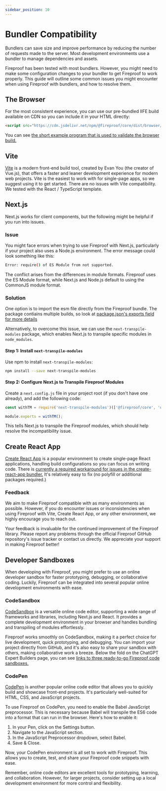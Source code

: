 ```yaml
---
sidebar_position: 10
---
```

# Bundler Compatibility

Bundlers can save size and improve performance by reducing the number of requests made to the server. Most development environments use a bundler to manage dependencies and assets.

Fireproof has been tested with most bundlers. However, you might need to make some configuration changes to your bundler to get Fireproof to work properly. This guide will outline some common issues you might encounter when using Fireproof with bundlers, and how to resolve them.

## The Browser

For the most consistent experience, you can use our pre-bundled IIFE build available on CDN so you can include it in your HTML directly:

```html
<script src="https://cdn.jsdelivr.net/npm/@fireproof/core/dist/browser/fireproof.iife.js"></script>
```

You can see [the short example program that is used to validate the browser build.](https://github.com/fireproof-storage/fireproof/blob/main/packages/fireproof/test/www/todo.html)


## Vite

[Vite](https://vitejs.dev/) is a modern front-end build tool, created by Evan You (the creator of Vue.js), that offers a faster and leaner development experience for modern web projects. Vite is the easiest to work with for single-page apps, so we suggest using it to get started. There are no issues with Vite compatibility. We tested with the React / TypeScript template.

## Next.js

Next.js works for client components, but the following might be helpful if you run into issues.

### Issue

You might face errors when trying to use Fireproof with Next.js, particularly if your project also uses a Node.js environment. The error message could look something like this:

```bash
Error: require() of ES Module from not supported.
```

The conflict arises from the differences in module formats. Fireproof uses the ES Module format, while Next.js and Node.js default to using the CommonJS module format. 

### Solution

One option is to import the esm file directly from the Fireproof bundle. The package contiains multiple builds, so look at [package.json's exports field for more details](https://github.com/fireproof-storage/fireproof/blob/main/packages/fireproof/package.json)

Alternatively, to overcome this issue, we can use the `next-transpile-modules` package, which enables Next.js to transpile specific modules in `node_modules`.

#### Step 1: Install `next-transpile-modules`

Use npm to install `next-transpile-modules`:

```bash
npm install --save next-transpile-modules
```

#### Step 2: Configure Next.js to Transpile Fireproof Modules

Create a `next.config.js` file in your project root (if you don't have one already), and add the following code:

```js
const withTM = require('next-transpile-modules')(['@fireproof/core', 'use-fireproof']);

module.exports = withTM();
```

This tells Next.js to transpile the Fireproof modules, which should help resolve the incompatibility issue. 

## Create React App

[Create React App](https://create-react-app.dev/) is a popular environment to create single-page React applications, handling build configurations so you can focus on writing code. There is [currently a required workaround for issues in the create-react-app bundler.](https://github.com/fireproof-storage/fireproof/issues/2) It's relatively easy to fix (no polyfill or additional packages required.)

### Feedback

We aim to make Fireproof compatible with as many environments as possible. However, if you do encounter issues or inconsistencies when using Fireproof with Vite, Create React App, or any other environment, we highly encourage you to reach out. 

Your feedback is invaluable for the continued improvement of the Fireproof library. Please report any problems through the official Fireproof GitHub repository's issue tracker or contact us directly. We appreciate your support in making Fireproof better!

## Developer Sandboxes

When developing with Fireproof, you might prefer to use an online developer sandbox for faster prototyping, debugging, or collaborative coding. Luckily, Fireproof can be integrated into several popular online development environments with ease.

### CodeSandbox

[CodeSandbox](https://codesandbox.io/) is a versatile online code editor, supporting a wide range of frameworks and libraries, including Next.js and React. It provides a complete development environment in your browser and handles bundling and transpiling of modules effortlessly.

Fireproof works smoothly on CodeSandbox, making it a perfect choice for live development, quick prototyping, and debugging. You can import your project directly from GitHub, and it's also easy to share your sandbox with others, making collaborative work a breeze. Below the fold on the ChatGPT Expert Builders page, you can see [links to three ready-to-go Fireproof code sandboxes.](/docs/chatgpt-quick-start)

### CodePen

[CodePen](https://codepen.io/) is another popular online code editor that allows you to quickly build and showcase front-end projects. It's particularly well-suited for HTML, CSS, and JavaScript projects.

To use Fireproof on CodePen, you need to enable the Babel JavaScript preprocessor. This is necessary because Babel will transpile the ES6 code into a format that can run in the browser. Here's how to enable it:

1. In your Pen, click on the Settings button.
2. Navigate to the JavaScript section.
3. In the JavaScript Preprocessor dropdown, select Babel.
4. Save & Close.

Now, your CodePen environment is all set to work with Fireproof. This allows you to create, test, and share your Fireproof code snippets with ease.

Remember, online code editors are excellent tools for prototyping, learning, and collaboration. However, for larger projects, consider setting up a local development environment for more control and flexibility.